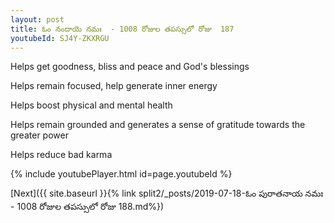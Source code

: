 ```yaml
---
layout: post
title: ఓం నందాయె నమః  - 1008 రోజుల తపస్సులో రోజు  187
youtubeId: SJ4Y-ZKXRGU
---
```

 
 
Helps get goodness, bliss and peace and God's blessings
 
Helps remain focused, help generate inner energy 
 
Helps boost physical and mental health 
 
Helps remain grounded and generates a sense of gratitude towards the greater power 
 
Helps reduce bad karma
 
 
 
 


{% include youtubePlayer.html id=page.youtubeId %}
 
[Next]({{ site.baseurl }}{% link  split2/_posts/2019-07-18-ఓం పురాతనాయ నమః  - 1008 రోజుల తపస్సులో రోజు  188.md%})
 
